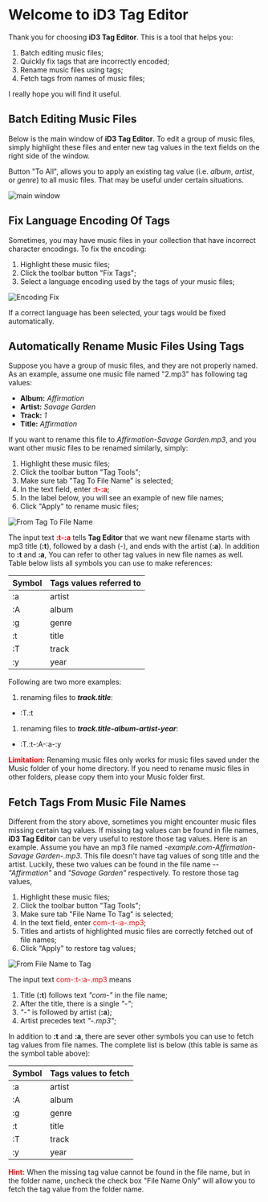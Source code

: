 Welcome to iD3 Tag Editor
=========================

Thank you for choosing **iD3 Tag Editor**. This is a tool that helps you:

1. Batch editing music files;
1. Quickly fix tags that are incorrectly encoded;
1. Rename music files using tags;
1. Fetch tags from names of music files;

I really hope you will find it useful.

## Batch Editing Music Files ##
Below is the main window of **iD3 Tag Editor**. To edit a group of music files, simply highlight these files and enter new tag values in the text fields on the right side of the window.

Button "To All", allows you to apply an existing tag value (i.e. *album*, *artist*, or *genre*) to all music files. That may be useful under certain situations.

![main window](mainwin.png)


## Fix Language Encoding Of Tags ##
Sometimes, you may have music files in your collection that have incorrect character encodings. To fix the encoding:

1. Highlight these music files;
1. Click the toolbar button "Fix Tags";
1. Select a language encoding used by the tags of your music files;

![Encoding Fix](encoding.png)


If a correct language has been selected, your tags would be fixed automatically.

## Automatically Rename Music Files Using Tags ##
Suppose you have a group of music files, and they are not properly named. As an example, assume one music file named "2.mp3" has following tag values:

* **Album:** *Affirmation*
* **Artist:** *Savage Garden*
* **Track:** *1*
* **Title:** *Affirmation*

If you want to rename this file to *Affirmation-Savage Garden.mp3*, and you want other music files to be renamed similarly, simply:


1. Highlight these music files;
1. Click the toolbar button "Tag Tools";
1. Make sure tab "Tag To File Name" is selected;
1. In the text field, enter <font color="red">**:t-:a**</font>;
1. In the label below, you will see an example of new file names;
1. Click "Apply" to rename music files;

![From Tag To File Name](t2n.png)

The input text <font color="red">**:t-:a**</font> tells **Tag Editor** that we want new filename starts with mp3 title (**:t**), followed by a dash (-), and ends with the artist (**:a**). In addition to **:t** and **:a**, You can refer to other tag values in new file names as well. Table below lists all symbols you can use to make references:


| Symbol | Tags values referred to |
|---|---|
|:a|artist|
|:A|album|
|:g|genre|
|:t|title|
|:T|track|
|:y|year|

Following are two more examples:

1. renaming files to ***track.title***: 
 * :T.:t
1. renaming files to ***track.title-album-artist-year***:
 * :T.:t-:A-:a-:y

<font color="red">**Limitation:**</font> Renaming music files only works for music files saved under the Music folder  of your home directory. If you need to rename music files in other folders, please copy them into your Music folder first.

## Fetch Tags From Music File Names ##
Different from the story above, sometimes you might encounter music files missing certain tag values. If missing tag values can be found in file names, **iD3 Tag Editor** can be very useful to restore those tag values. Here is an example. Assume you have an mp3 file named *-example.com-Affirmation-Savage Garden-.mp3*. This file doesn't have tag values of song title and the artist. Luckily, these two values can be found in the file name -- *"Affirmation"* and *"Savage Garden"* respectively. To restore those tag values, 


1. Highlight these music files;
1. Click the toolbar button "Tag Tools";
1. Make sure tab "File Name To Tag" is selected;
1. In the text field, enter <font color="red">com-:t-:a-.mp3</font>;
1. Titles and artists of highlighted music files are correctly fetched out of file names;
1. Click "Apply" to restore tag values;

![From File Name to Tag](n2t.png)

The input text <font color="red">com-:t-:a-.mp3</font> means 

1. Title (**:t**) follows text *"com-"* in the file name; 
1. After the title, there is a single *"-"*;
1. *"-"* is followed by artist (**:a**);
1. Artist precedes text *"-.mp3"*;

In addition to **:t** and **:a**, there are sever other symbols you can use to fetch tag values from file names. The complete list is below (this table is same as the symbol table above):

| Symbol | Tags values to fetch |
|---|---|
|:a|artist|
|:A|album|
|:g|genre|
|:t|title|
|:T|track|
|:y|year|

<font color="red">**Hint:**</font> When the missing tag value cannot be found in the file name, but in the folder name, uncheck the check box "File Name Only" will allow you to fetch the tag value from the folder name.





